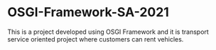 # OSGI-Framework-SA-2021
This is a project developed using OSGI Framework and it is transport service oriented project where customers can rent vehicles.
